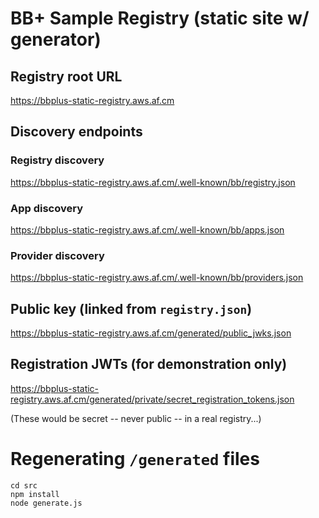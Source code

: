 # BB+ Sample Registry (static site w/ generator)

## Registry root URL
https://bbplus-static-registry.aws.af.cm

## Discovery endpoints

### Registry discovery
https://bbplus-static-registry.aws.af.cm/.well-known/bb/registry.json

### App discovery
https://bbplus-static-registry.aws.af.cm/.well-known/bb/apps.json

### Provider discovery
https://bbplus-static-registry.aws.af.cm/.well-known/bb/providers.json

## Public key (linked from `registry.json`)
https://bbplus-static-registry.aws.af.cm/generated/public_jwks.json

## Registration JWTs (for demonstration only)
https://bbplus-static-registry.aws.af.cm/generated/private/secret_registration_tokens.json

(These would be secret -- never public -- in a real registry...)


# Regenerating `/generated` files

```
cd src
npm install
node generate.js
```
